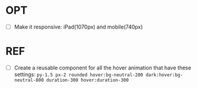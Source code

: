 # OPT

- [ ] Make it responsive: iPad(1070px) and mobile(740px)

# REF

- [ ] Create a reusable component for all the hover animation that have these settings:
      `py-1.5 px-2 rounded hover:bg-neutral-200 dark:hover:bg-neutral-800 duration-300 hover:duration-300`
